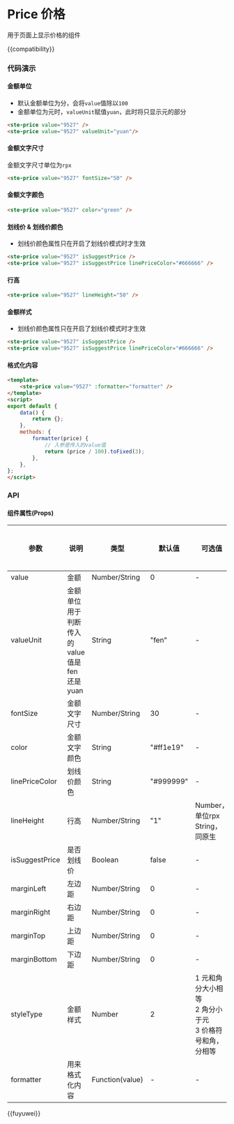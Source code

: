 # Price 价格

用于页面上显示价格的组件

{{compatibility}}

### 代码演示
#### 金额单位
- 默认金额单位为分，会将`value`值除以`100`
- 金额单位为元时，`valueUnit`赋值`yuan`，此时将只显示元的部分
```html
<ste-price value="9527" />
<ste-price value="9527" valueUnit="yuan"/>
```

#### 金额文字尺寸
金额文字尺寸单位为`rpx`
```html
<ste-price value="9527" fontSize="50" />
```

#### 金额文字颜色
```html
<ste-price value="9527" color="green" />
```

#### 划线价 & 划线价颜色
- 划线价颜色属性只在开启了划线价模式时才生效
```html
<ste-price value="9527" isSuggestPrice />
<ste-price value="9527" isSuggestPrice linePriceColor="#666666" />
```

#### 行高
```html
<ste-price value="9527" lineHeight="50" />
```

#### 金额样式
- 划线价颜色属性只在开启了划线价模式时才生效
```html
<ste-price value="9527" isSuggestPrice />
<ste-price value="9527" isSuggestPrice linePriceColor="#666666" />
```

#### 格式化内容
```html
<template>
	<ste-price value="9527" :formatter="formatter" />
</template>
<script>
export default {
	data() {
		return {};
	},
	methods: {
		formatter(price) {
			// 入参是传入的value值
			return (price / 100).toFixed(3);
		},
	},
};
</script>
```

### API
#### 组件属性(Props)

| 参数			| 说明											| 类型				| 默认值		| 可选值															| 支持版本	|
| ---			| ---											| ---				| ---		| ---															| ---		|
| value			| 金额											| Number/String		| 0			| -																| -			|
| valueUnit		| 金额单位 用于判断传入的value值是 fen 还是 yuan	| String			| "fen"		| -																| -			|
| fontSize		| 金额文字尺寸									| Number/String		| 30		| -																| -			|
| color			| 金额文字颜色									| String			| "#ff1e19"	| -																| -			|
| linePriceColor| 划线价颜色										| String			| "#999999"	| -																| -			|
| lineHeight	| 行高											| Number/String		| "1"		| Number，单位rpx<br/>String，同原生								| -			|
| isSuggestPrice| 是否划线价										| Boolean			| false		| -																| -			|
| marginLeft	| 左边距											| Number/String		| 0			| -																| -			|
| marginRight	| 右边距											| Number/String		| 0			| -																| -			|
| marginTop		| 上边距											| Number/String		| 0			| -																| -			|
| marginBottom	| 下边距											| Number/String		| 0			| -																| -			|
| styleType		| 金额样式										| Number			| 2			| 1 元和角分大小相等<br/>2 角分小于元<br/>3 价格符号和角，分相等	| -			|
| formatter		| 用来格式化内容									| Function(value)	| -			| -																| -			|

{{fuyuwei}}